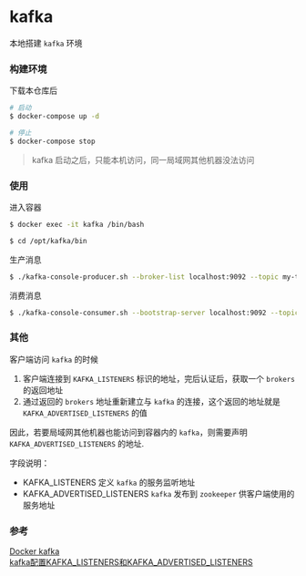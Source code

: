 kafka
=======

本地搭建 `kafka` 环境


### 构建环境

下载本仓库后
```bash
# 启动
$ docker-compose up -d

# 停止
$ docker-compose stop
```
> kafka 启动之后，只能本机访问，同一局域网其他机器没法访问


### 使用

进入容器
```bash
$ docker exec -it kafka /bin/bash

$ cd /opt/kafka/bin
```

生产消息
```bash
$ ./kafka-console-producer.sh --broker-list localhost:9092 --topic my-topic
```

消费消息
```bash
$ ./kafka-console-consumer.sh --bootstrap-server localhost:9092 --topic my-topic --from-beginning
```


### 其他

客户端访问 `kafka` 的时候
1. 客户端连接到 `KAFKA_LISTENERS` 标识的地址，完后认证后，获取一个 `brokers` 的返回地址
2. 通过返回的 `brokers` 地址重新建立与 `kafka` 的连接，这个返回的地址就是 `KAFKA_ADVERTISED_LISTENERS` 的值

因此，若要局域网其他机器也能访问到容器内的 `kafka`，则需要声明 `KAFKA_ADVERTISED_LISTENERS` 的地址.

字段说明：
- KAFKA_LISTENERS 定义 `kafka` 的服务监听地址
- KAFKA_ADVERTISED_LISTENERS `kafka` 发布到 `zookeeper` 供客户端使用的服务地址


### 参考
[Docker kafka](https://www.yuque.com/tiankonghewo/note/iuh1ek)  
[kafka配置KAFKA_LISTENERS和KAFKA_ADVERTISED_LISTENERS](https://www.jianshu.com/p/26495e334613)  
